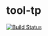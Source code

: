 # tool-tp
[![Build Status](https://travis-ci.org/buildboard/tool-github.svg?branch=master)](https://travis-ci.org/buildboard/tool-github)
